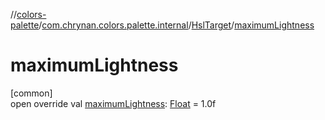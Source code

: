 //[colors-palette](../../../index.md)/[com.chrynan.colors.palette.internal](../index.md)/[HslTarget](index.md)/[maximumLightness](maximum-lightness.md)

# maximumLightness

[common]\
open override val [maximumLightness](maximum-lightness.md): [Float](https://kotlinlang.org/api/latest/jvm/stdlib/kotlin/-float/index.html) = 1.0f
